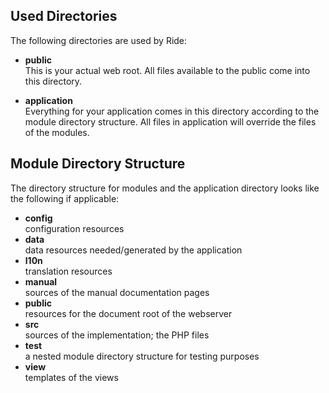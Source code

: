 ## Used Directories

The following directories are used by Ride:

* __public__  
This is your actual web root. 
All files available to the public come into this directory. 

* __application__  
Everything for your application comes in this directory according to the module directory structure.
All files in application will override the files of the modules.

## Module Directory Structure

The directory structure for modules and the application directory looks like the following if applicable:

* __config__  
configuration resources
* __data__  
data resources needed/generated by the application
* __l10n__  
translation resources
* __manual__  
sources of the manual documentation pages
* __public__  
resources for the document root of the webserver
* __src__  
sources of the implementation; the PHP files
* __test__  
a nested module directory structure for testing purposes
* __view__  
templates of the views
